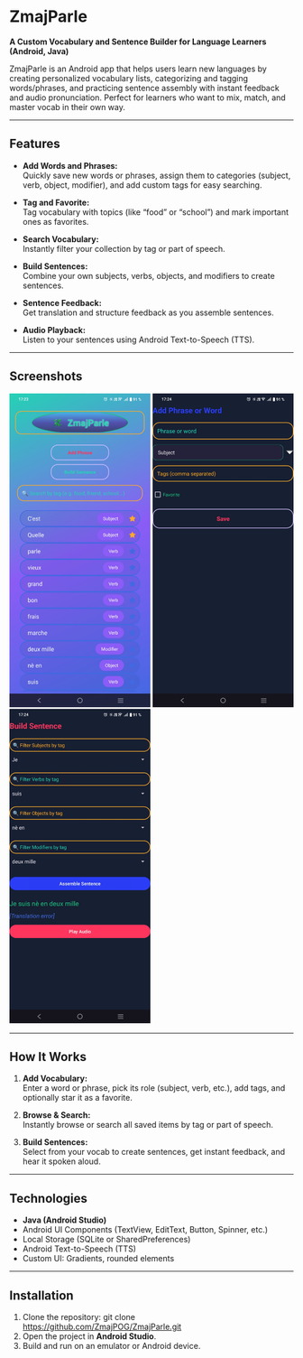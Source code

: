 # ZmajParle

**A Custom Vocabulary and Sentence Builder for Language Learners (Android, Java)**

ZmajParle is an Android app that helps users learn new languages by creating personalized vocabulary lists, categorizing and tagging words/phrases, and practicing sentence assembly with instant feedback and audio pronunciation. Perfect for learners who want to mix, match, and master vocab in their own way.

---

## Features

- **Add Words and Phrases:**  
  Quickly save new words or phrases, assign them to categories (subject, verb, object, modifier), and add custom tags for easy searching.

- **Tag and Favorite:**  
  Tag vocabulary with topics (like “food” or “school”) and mark important ones as favorites.

- **Search Vocabulary:**  
  Instantly filter your collection by tag or part of speech.

- **Build Sentences:**  
  Combine your own subjects, verbs, objects, and modifiers to create sentences.

- **Sentence Feedback:**  
  Get translation and structure feedback as you assemble sentences.

- **Audio Playback:**  
  Listen to your sentences using Android Text-to-Speech (TTS).

---

## Screenshots

<img src="screenshot1.jpg" alt="Main Vocabulary Screen" width="250">
<img src="screenshot2.jpg" alt="Sentence inserter" width="250">
<img src="screenshot3.jpg" alt="Sentence builder" width="250">

---

## How It Works

1. **Add Vocabulary:**  
   Enter a word or phrase, pick its role (subject, verb, etc.), add tags, and optionally star it as a favorite.

2. **Browse & Search:**  
   Instantly browse or search all saved items by tag or part of speech.

3. **Build Sentences:**  
   Select from your vocab to create sentences, get instant feedback, and hear it spoken aloud.

---

## Technologies

- **Java (Android Studio)**
- Android UI Components (TextView, EditText, Button, Spinner, etc.)
- Local Storage (SQLite or SharedPreferences)
- Android Text-to-Speech (TTS)
- Custom UI: Gradients, rounded elements

---

## Installation

1. Clone the repository:
git clone https://github.com/ZmajPOG/ZmajParle.git
3. Open the project in **Android Studio**.
4. Build and run on an emulator or Android device.
